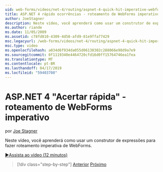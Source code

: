 ```yaml
---
uid: web-forms/videos/net-4/routing/aspnet-4-quick-hit-imperative-webforms-routing
title: ASP.NET 4 rápido ocorrências - roteamento de WebForms imperativo
author: JoeStagner
description: Neste vídeo, você aprenderá como usar um construtor de expressões para fazer roteamento imperativa de WebForms.
ms.author: riande
ms.date: 11/05/2009
ms.assetid: c78fd810-4309-4d58-afd9-81e9ffa77429
msc.legacyurl: /web-forms/videos/net-4/routing/aspnet-4-quick-hit-imperative-webforms-routing
msc.type: video
ms.openlocfilehash: a034d6f934da055d06130302c288066e98d9a7e9
ms.sourcegitcommit: 0f1119340e4464720cfd16d0ff15764746ea1fea
ms.translationtype: MT
ms.contentlocale: pt-BR
ms.lasthandoff: 04/17/2019
ms.locfileid: "59403708"
---
```

# <a name="aspnet-4-quick-hit---imperative-webforms-routing"></a>ASP.NET 4 "Acertar rápida" - roteamento de WebForms imperativo

por [Joe Stagner](https://github.com/JoeStagner)

Neste vídeo, você aprenderá como usar um construtor de expressões para fazer roteamento imperativa de WebForms. 

[&#9654;Assista ao vídeo (12 minutos)](https://channel9.msdn.com/Blogs/ASP-NET-Site-Videos/aspnet-4-quick-hit-imperative-webforms-routing)

> [!div class="step-by-step"]
> [Anterior](aspnet-4-quick-hit-permanent-redirect.md)
> [Próximo](aspnet-4-quick-hit-declarative-webforms-routing.md)
